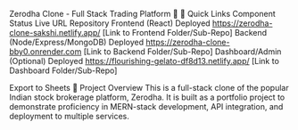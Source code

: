 Zerodha Clone - Full Stack Trading Platform 🚀
🔗 Quick Links
Component	Status	Live URL	Repository
Frontend (React)	Deployed	https://zerodha-clone-sakshi.netlify.app/	[Link to Frontend Folder/Sub-Repo]
Backend (Node/Express/MongoDB)	Deployed	https://zerodha-clone-bby0.onrender.com	[Link to Backend Folder/Sub-Repo]
Dashboard/Admin (Optional)	Deployed	https://flourishing-gelato-df8d13.netlify.app/	[Link to Dashboard Folder/Sub-Repo]

Export to Sheets
🌟 Project Overview
This is a full-stack clone of the popular Indian stock brokerage platform, Zerodha. It is built as a portfolio project to demonstrate proficiency in MERN-stack development, API integration, and deployment to multiple services.
